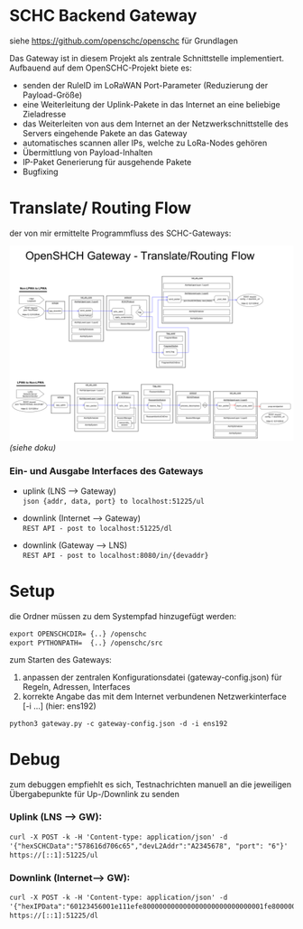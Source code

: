 SCHC Backend Gateway
===================

siehe https://github.com/openschc/openschc für Grundlagen

Das Gateway ist in diesem Projekt als zentrale Schnittstelle implementiert.
Aufbauend auf dem OpenSCHC-Projekt biete es:
- senden der RuleID im LoRaWAN Port-Parameter (Reduzierung der Payload-Größe)
- eine Weiterleitung der Uplink-Pakete in das Internet an eine beliebige Zieladresse
- das Weiterleiten von aus dem Internet an der Netzwerkschnittstelle des Servers eingehende Pakete an das Gateway
- automatisches scannen aller IPs, welche zu LoRa-Nodes gehören
- Übermittlung von Payload-Inhalten
- IP-Paket Generierung für ausgehende Pakete
- Bugfixing

# Translate/ Routing Flow
der von mir ermittelte Programmfluss des SCHC-Gateways:

![](doku_comprimiert.png)
*(siehe doku)*


### Ein- und Ausgabe Interfaces des Gateways
- uplink (LNS --> Gateway)\
```json {addr, data, port} to localhost:51225/ul```


- downlink (Internet --> Gateway)\
```REST API - post to localhost:51225/dl```


- downlink (Gateway --> LNS)\
```REST API - post to localhost:8080/in/{devaddr}```

# Setup
die Ordner müssen zu dem Systempfad hinzugefügt werden:

```
export OPENSCHCDIR= {..} /openschc
export PYTHONPATH=  {..} /openschc/src
```

zum Starten des Gateways:
1. anpassen der zentralen Konfigurationsdatei (gateway-config.json) für Regeln, Adressen, Interfaces
2. korrekte Angabe das mit dem Internet verbundenen Netzwerkinterface [-i ...] (hier: ens192)
```
python3 gateway.py -c gateway-config.json -d -i ens192
```


# Debug

zum debuggen empfiehlt es sich, Testnachrichten manuell an die jeweiligen Übergabepunkte für Up-/Downlink zu senden

### Uplink (LNS --> GW):
```
curl -X POST -k -H 'Content-type: application/json' -d '{"hexSCHCData":"578616d706c65","devL2Addr":"A2345678", "port": "6"}' https://[::1]:51225/ul
```

### Downlink (Internet--> GW):
```
curl -X POST -k -H 'Content-type: application/json' -d '{"hexIPData":"60123456001e111efe800000000000000000000000000001fe80000000000000000000000000000216321633001e0000410200010ab3666f6f0362617206414243443d3d466b3d65746830ff8401822020264568656c6c6f"}' https://[::1]:51225/dl
```